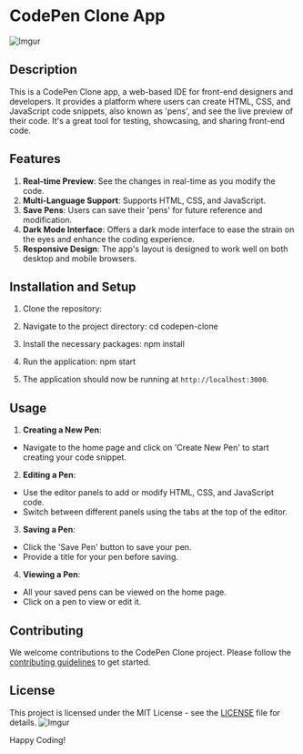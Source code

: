 # CodePen Clone App
![Imgur](https://i.imgur.com/GlqILyL.png)

## Description

This is a CodePen Clone app, a web-based IDE for front-end designers and developers. It provides a platform where users can create HTML, CSS, and JavaScript code snippets, also known as 'pens', and see the live preview of their code. It's a great tool for testing, showcasing, and sharing front-end code.

## Features

1. **Real-time Preview**: See the changes in real-time as you modify the code.
2. **Multi-Language Support**: Supports HTML, CSS, and JavaScript.
3. **Save Pens**: Users can save their 'pens' for future reference and modification.
4. **Dark Mode Interface**: Offers a dark mode interface to ease the strain on the eyes and enhance the coding experience.
5. **Responsive Design**: The app's layout is designed to work well on both desktop and mobile browsers.

## Installation and Setup

1. Clone the repository:
2. Navigate to the project directory: cd codepen-clone
3.  Install the necessary packages: npm install 
4. Run the application: npm start

5. The application should now be running at `http://localhost:3000`.

## Usage

1. **Creating a New Pen**:
- Navigate to the home page and click on 'Create New Pen' to start creating your code snippet.

2. **Editing a Pen**:
- Use the editor panels to add or modify HTML, CSS, and JavaScript code.
- Switch between different panels using the tabs at the top of the editor.

3. **Saving a Pen**:
- Click the 'Save Pen' button to save your pen.
- Provide a title for your pen before saving.

4. **Viewing a Pen**:
- All your saved pens can be viewed on the home page.
- Click on a pen to view or edit it.

## Contributing

We welcome contributions to the CodePen Clone project. Please follow the [contributing guidelines](CONTRIBUTING.md) to get started.

## License

This project is licensed under the MIT License - see the [LICENSE](LICENSE) file for details.
![Imgur](https://i.imgur.com/svXdE1q.png)



 Happy Coding!
